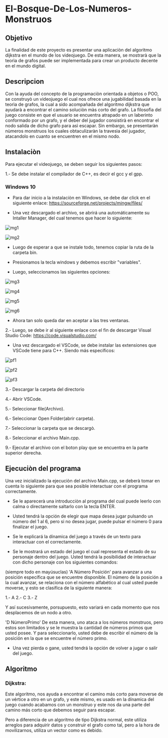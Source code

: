 # El-Bosque-De-Los-Numeros-Monstruos
## Objetivo
La finalidad de este proyecto es presentar una aplicaciòn del algorìtmo dijkstra en el mundo de los videojuego. De esta manera, se mostrarà que la teorìa de grafos puede ser implementada para crear un producto decente en el mundo digital.
## Descripcion
Con la ayuda del concepto de la programaciòn orientada a objetos o POO, se construyò un videojuego el cual nos ofrece una jugabilidad basada en la teorìa de grafos, la cual a sido acompañada del algoritmo dijkstra que ayudarà a  encontrar el camino soluciòn màs corto del grafo.
La filosofìa del juego consiste en que el usuario se encuentra atrapado en un laberinto conformado por un grafo, y el deber del jugador consistirà en encontrar el nodo salida de dicho grafo para asì escapar. Sin embargo, se presentaràn nùmeros monstruos los cuales obtaculizaràn la travesìa del jugador, atacandolo en cuanto se encuentren en el mismo nodo.
## Instalaciòn
Para ejecutar el videojuego, se deben seguir los siguientes pasos:

1.- Se debe instalar el compilador de C++, es decir el gcc y el gpp.
### Windows 10
* Para dar inicio a la instalaciòn en Windows, se debe dar click en el siguiente enlace:
https://sourceforge.net/projects/mingw/files/

* Una vez descargado el archivo, se abrirá una automáticamente su Intaller Manager, del cual tenemos que hacer lo siguiente:

![mg1](https://user-images.githubusercontent.com/82000556/168502766-842a0313-8d42-4cad-93a5-e8ef668660db.jpg)

![mg2](https://user-images.githubusercontent.com/82000556/168502784-0559faca-b6ad-4cee-bee7-20fc23b9b64b.jpg)

* Luego de esperar a que se instale todo, tenemos copiar la ruta de la carpeta bin.

* Presionamos la tecla windows y debemos escribir "variables".

* Luego, seleccionamos las siguientes opciones:

![mg3](https://user-images.githubusercontent.com/82000556/168502788-615a89ea-8fc6-4a09-9d1d-2b35bb7d27f1.jpg)

![mg4](https://user-images.githubusercontent.com/82000556/168502810-8a49fc76-fcdd-4188-b52a-9ebb762c8881.jpg)

![mg5](https://user-images.githubusercontent.com/82000556/168502825-163720d8-7a4a-4c73-a6c3-ce9244166f06.jpg)

![mg6](https://user-images.githubusercontent.com/82000556/168502836-8c3bbeb1-9eb2-4db3-8d68-ba2d0e3367ea.jpg)

* Ahora tan solo queda dar en aceptar a las tres ventanas.

2.- Luego, se debe ir al siguiente enlace con el fin de descargar Visual Studio Code: https://code.visualstudio.com/
* Una vez descargado el VSCode, se debe instalar las extensiones que VSCode tiene para C++. Siendo más específicos:

![pf1](https://user-images.githubusercontent.com/82000556/168502855-e3ae36ca-9e59-4068-af69-760a30b27ce0.jpg)

![pf2](https://user-images.githubusercontent.com/82000556/168502875-3239639a-7263-46bd-a252-ac915340cf8d.jpg)

![pf3](https://user-images.githubusercontent.com/82000556/168502883-fb344cc3-904e-41f5-91d7-b62bc0698aea.jpg)

3.- Descargar la carpeta del directorio

4.- Abrir VSCode.

5.- Seleccionar file(Archivo).

6.- Seleccionar Open Folder(abrir carpeta).

7.- Seleccionar la carpeta que se descargò.

8.- Seleccionar el archivo Main.cpp.

9.- Ejecutar el archivo con el boton play que se encuentra en la parte superior derecha.



## Ejecuciòn del programa
Una vez inicializado la ejecuciòn del archivo Main.cpp, se deberà tomar en cuenta lo siguiente para que sea posible interactuar con el programa correctamente.

* Se le aparecerà una introducciòn al programa del cual puede leerlo con calma o directamente saltarlo con la tecla ENTER.

* Usted tendrá la opción de elegir que mapa desea jugar pulsando un número del 1 al 6, pero si no desea jugar, puede pulsar el número 0 para finalizar el juego.

* Se le explicará la dínamica del juego a través de un texto para interactuar con el correctamente.

* Se le mostrará un estado del juego el cual representa el estado de su personaje dentro del juego. Usted tendrá la posibilidad de interactuar con dicho personaje con los siguientes comandos:

(siempre todo en mayúsuclas)
'A Número Posición' para avanzar a una posición específica que se encuentre disponible. El número de la posición a la cual avanzar, se relaciona con el número alfabético al cual usted puede moverse, y esto se clasifica de la siguiente manera:

1.- A 2.- C 3.- Z

Y así sucesivamente, porsupuesto, esto variará en cada momento que nos desplacemos de un nodo a otro.

'D NúmeroPrimo' De esta manera, uno ataca a los números monstruos, pero estos son limitados y se le muestra la cantidad de números primos que usted posee. Y para seleccionarlo, usted debe de escribir el número de la posición en la que se encuentre el número primo.

* Una vez pierda o gane, usted tendrá la opción de volver a jugar o salir del juego.


## Algoritmo

### Dijkstra:
Este algoritmo, nos ayuda a encontrar el camino más corto para moverse de un vértice a otro en un grafo, y este mismo, es usado en la dínamica del juego cuando acabamos con un monstruo y este nos da una parte del camino más corto que debemos seguir para escapar.

Pero a diferencia de un algoritmo de tipo Dijkstra normal, este utiliza arreglos para adquirir datos y construir el grafo como tal, pero a la hora de movilizarnos, utiliza un vector como es debido.
